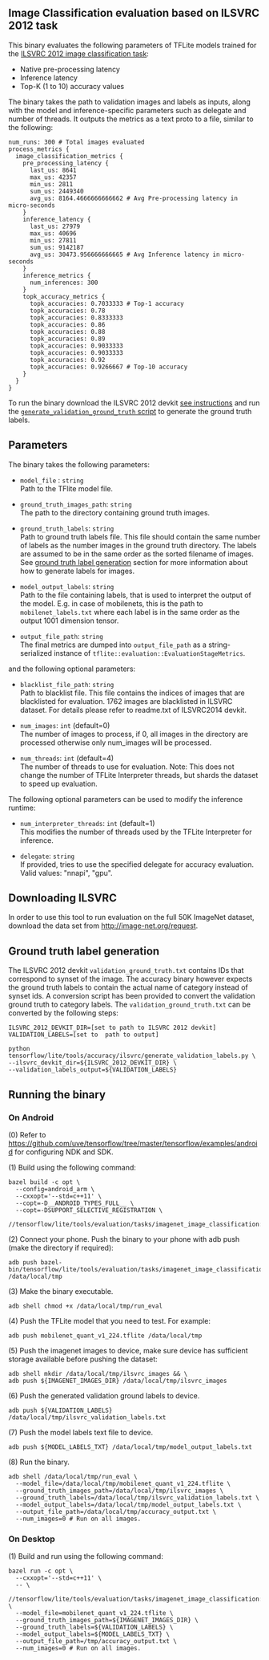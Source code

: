 ## Image Classification evaluation based on ILSVRC 2012 task

This binary evaluates the following parameters of TFLite models trained for the
[ILSVRC 2012 image classification task](http://www.image-net.org/challenges/LSVRC/2012/):

*   Native pre-processing latency
*   Inference latency
*   Top-K (1 to 10) accuracy values

The binary takes the path to validation images and labels as inputs, along with
the model and inference-specific parameters such as delegate and number of
threads. It outputs the metrics as a text proto to a file, similar to the
following:

```
num_runs: 300 # Total images evaluated
process_metrics {
  image_classification_metrics {
    pre_processing_latency {
      last_us: 8641
      max_us: 42357
      min_us: 2811
      sum_us: 2449340
      avg_us: 8164.4666666666662 # Avg Pre-processing latency in micro-seconds
    }
    inference_latency {
      last_us: 27979
      max_us: 40696
      min_us: 27811
      sum_us: 9142187
      avg_us: 30473.956666666665 # Avg Inference latency in micro-seconds
    }
    inference_metrics {
      num_inferences: 300
    }
    topk_accuracy_metrics {
      topk_accuracies: 0.7033333 # Top-1 accuracy
      topk_accuracies: 0.78
      topk_accuracies: 0.8333333
      topk_accuracies: 0.86
      topk_accuracies: 0.88
      topk_accuracies: 0.89
      topk_accuracies: 0.9033333
      topk_accuracies: 0.9033333
      topk_accuracies: 0.92
      topk_accuracies: 0.9266667 # Top-10 accuracy
    }
  }
}
```

To run the binary download the ILSVRC 2012 devkit
[see instructions](#downloading-ilsvrc) and run the
[`generate_validation_ground_truth` script](#ground-truth-label-generation) to
generate the ground truth labels.

## Parameters

The binary takes the following parameters:

*   `model_file` : `string` \
    Path to the TFlite model file.

*   `ground_truth_images_path`: `string` \
    The path to the directory containing ground truth images.

*   `ground_truth_labels`: `string` \
    Path to ground truth labels file. This file should contain the same number
    of labels as the number images in the ground truth directory. The labels are
    assumed to be in the same order as the sorted filename of images. See
    [ground truth label generation](#ground-truth-label-generation) section for
    more information about how to generate labels for images.

*   `model_output_labels`: `string` \
    Path to the file containing labels, that is used to interpret the output of
    the model. E.g. in case of mobilenets, this is the path to
    `mobilenet_labels.txt` where each label is in the same order as the output
    1001 dimension tensor.

*   `output_file_path`: `string` \
    The final metrics are dumped into `output_file_path` as a string-serialized
    instance of `tflite::evaluation::EvaluationStageMetrics`.

and the following optional parameters:

*   `blacklist_file_path`: `string` \
    Path to blacklist file. This file contains the indices of images that are
    blacklisted for evaluation. 1762 images are blacklisted in ILSVRC dataset.
    For details please refer to readme.txt of ILSVRC2014 devkit.

*   `num_images`: `int` (default=0) \
    The number of images to process, if 0, all images in the directory are
    processed otherwise only num_images will be processed.

*   `num_threads`: `int` (default=4) \
    The number of threads to use for evaluation. Note: This does not change the
    number of TFLite Interpreter threads, but shards the dataset to speed up
    evaluation.

The following optional parameters can be used to modify the inference runtime:

*   `num_interpreter_threads`: `int` (default=1) \
    This modifies the number of threads used by the TFLite Interpreter for
    inference.

*   `delegate`: `string` \
    If provided, tries to use the specified delegate for accuracy evaluation.
    Valid values: "nnapi", "gpu".

## Downloading ILSVRC

In order to use this tool to run evaluation on the full 50K ImageNet dataset,
download the data set from http://image-net.org/request.

## Ground truth label generation

The ILSVRC 2012 devkit `validation_ground_truth.txt` contains IDs that
correspond to synset of the image. The accuracy binary however expects the
ground truth labels to contain the actual name of category instead of synset
ids. A conversion script has been provided to convert the validation ground
truth to category labels. The `validation_ground_truth.txt` can be converted by
the following steps:

```
ILSVRC_2012_DEVKIT_DIR=[set to path to ILSVRC 2012 devkit]
VALIDATION_LABELS=[set to  path to output]

python tensorflow/lite/tools/accuracy/ilsvrc/generate_validation_labels.py \
--ilsvrc_devkit_dir=${ILSVRC_2012_DEVKIT_DIR} \
--validation_labels_output=${VALIDATION_LABELS}
```

## Running the binary

### On Android

(0) Refer to
https://github.com/uve/tensorflow/tree/master/tensorflow/examples/android
for configuring NDK and SDK.

(1) Build using the following command:

```
bazel build -c opt \
  --config=android_arm \
  --cxxopt='--std=c++11' \
  --copt=-D__ANDROID_TYPES_FULL__ \
  --copt=-DSUPPORT_SELECTIVE_REGISTRATION \
  //tensorflow/lite/tools/evaluation/tasks/imagenet_image_classification:run_eval
```

(2) Connect your phone. Push the binary to your phone with adb push (make the
directory if required):

```
adb push bazel-bin/tensorflow/lite/tools/evaluation/tasks/imagenet_image_classification/run_eval /data/local/tmp
```

(3) Make the binary executable.

```
adb shell chmod +x /data/local/tmp/run_eval
```

(4) Push the TFLite model that you need to test. For example:

```
adb push mobilenet_quant_v1_224.tflite /data/local/tmp
```

(5) Push the imagenet images to device, make sure device has sufficient storage
available before pushing the dataset:

```
adb shell mkdir /data/local/tmp/ilsvrc_images && \
adb push ${IMAGENET_IMAGES_DIR} /data/local/tmp/ilsvrc_images
```

(6) Push the generated validation ground labels to device.

```
adb push ${VALIDATION_LABELS} /data/local/tmp/ilsvrc_validation_labels.txt
```

(7) Push the model labels text file to device.

```
adb push ${MODEL_LABELS_TXT} /data/local/tmp/model_output_labels.txt
```

(8) Run the binary.

```
adb shell /data/local/tmp/run_eval \
  --model_file=/data/local/tmp/mobilenet_quant_v1_224.tflite \
  --ground_truth_images_path=/data/local/tmp/ilsvrc_images \
  --ground_truth_labels=/data/local/tmp/ilsvrc_validation_labels.txt \
  --model_output_labels=/data/local/tmp/model_output_labels.txt \
  --output_file_path=/data/local/tmp/accuracy_output.txt \
  --num_images=0 # Run on all images.
```

### On Desktop

(1) Build and run using the following command:

```
bazel run -c opt \
  --cxxopt='--std=c++11' \
  -- \
  //tensorflow/lite/tools/evaluation/tasks/imagenet_image_classification:run_eval \
  --model_file=mobilenet_quant_v1_224.tflite \
  --ground_truth_images_path=${IMAGENET_IMAGES_DIR} \
  --ground_truth_labels=${VALIDATION_LABELS} \
  --model_output_labels=${MODEL_LABELS_TXT} \
  --output_file_path=/tmp/accuracy_output.txt \
  --num_images=0 # Run on all images.
```
